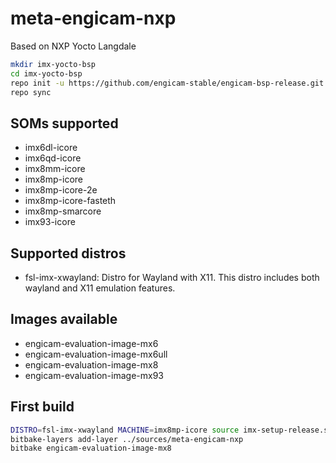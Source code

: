 
meta-engicam-nxp
================

Based on NXP Yocto Langdale



```bash
mkdir imx-yocto-bsp
cd imx-yocto-bsp
repo init -u https://github.com/engicam-stable/engicam-bsp-release.git -b langdale-nxp -m engicam-bsp-release.xml
repo sync
```


SOMs supported
--------------

- imx6dl-icore
- imx6qd-icore
- imx8mm-icore
- imx8mp-icore
- imx8mp-icore-2e
- imx8mp-icore-fasteth
- imx8mp-smarcore
- imx93-icore


Supported distros
-----------------

- fsl-imx-xwayland: Distro for Wayland with X11. This distro includes both wayland and X11 emulation features.

Images available
----------------

-   engicam-evaluation-image-mx6
-   engicam-evaluation-image-mx6ull
-   engicam-evaluation-image-mx8
-   engicam-evaluation-image-mx93


First build
-----------


```bash
DISTRO=fsl-imx-xwayland MACHINE=imx8mp-icore source imx-setup-release.sh -b build
bitbake-layers add-layer ../sources/meta-engicam-nxp
bitbake engicam-evaluation-image-mx8
```


